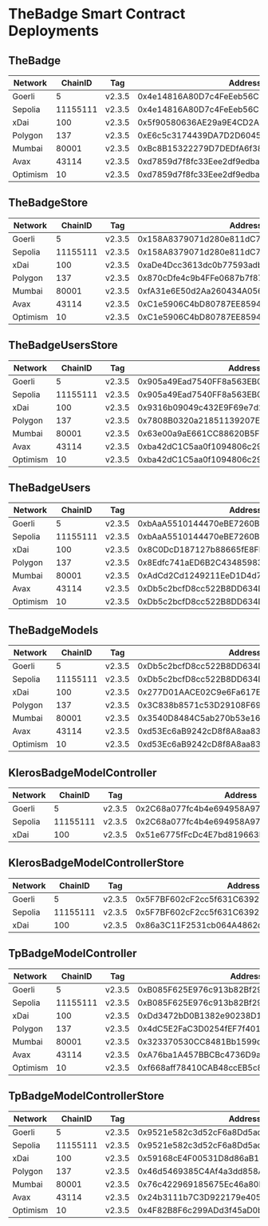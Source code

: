 # TheBadge Smart Contract Deployments

## TheBadge

| Network  | ChainID  | Tag    | Address                                    |
| -------- | -------- | ------ | ------------------------------------------ |
| Goerli   | 5        | v2.3.5 | 0x4e14816A80D7c4FeEeb56C225e821c6374F4AB56 |
| Sepolia  | 11155111 | v2.3.5 | 0x4e14816A80D7c4FeEeb56C225e821c6374F4AB56 |
| xDai     | 100      | v2.3.5 | 0x5f90580636AE29a9E4CD2AFFCE6d73501cD594F2 |
| Polygon  | 137      | v2.3.5 | 0xE6c5c3174439DA7D2D60456Ca7eB97E7Dcd551e6 |
| Mumbai   | 80001    | v2.3.5 | 0xBc8B15322279D7DEDfA6f38EC22075491aEDDB0f |
| Avax     | 43114    | v2.3.5 | 0xd7859d7f8fc33Eee2df9edbafd247a2F398087a6 |
| Optimism | 10       | v2.3.5 | 0xd7859d7f8fc33Eee2df9edbafd247a2F398087a6 |

## TheBadgeStore

| Network  | ChainID  | Tag    | Address                                    |
| -------- | -------- | ------ | ------------------------------------------ |
| Goerli   | 5        | v2.3.5 | 0x158A8379071d280e811dC7b670c22a0b46dC582D |
| Sepolia  | 11155111 | v2.3.5 | 0x158A8379071d280e811dC7b670c22a0b46dC582D |
| xDai     | 100      | v2.3.5 | 0xaDe4Dcc3613dc0b77593adb3D694F2F6f71E4125 |
| Polygon  | 137      | v2.3.5 | 0x870cDfe4c9b4FFe0687b7f871f6e96793440B214 |
| Mumbai   | 80001    | v2.3.5 | 0xfA31e6E50d2Aa260434A056e7CaA3FD582B1FfE8 |
| Avax     | 43114    | v2.3.5 | 0xC1e5906C4bD80787EE859432331B2791bD9BbF12 |
| Optimism | 10       | v2.3.5 | 0xC1e5906C4bD80787EE859432331B2791bD9BbF12 |

## TheBadgeUsersStore

| Network  | ChainID  | Tag    | Address                                    |
| -------- | -------- | ------ | ------------------------------------------ |
| Goerli   | 5        | v2.3.5 | 0x905a49Ead7540FF8a563EB02F66B5c13c5e8eC71 |
| Sepolia  | 11155111 | v2.3.5 | 0x905a49Ead7540FF8a563EB02F66B5c13c5e8eC71 |
| xDai     | 100      | v2.3.5 | 0x9316b09049c432E9F69e7d2f613036d936332Ad1 |
| Polygon  | 137      | v2.3.5 | 0x7808B0320a21851139207EdAaAAfb1dc4039ceC2 |
| Mumbai   | 80001    | v2.3.5 | 0x63e00a9aE661CC88620B5F71FE03DaDa958B5096 |
| Avax     | 43114    | v2.3.5 | 0xba42dC1C5aa0f1094806c2914aA916E2cFe3d10E |
| Optimism | 10       | v2.3.5 | 0xba42dC1C5aa0f1094806c2914aA916E2cFe3d10E |

## TheBadgeUsers

| Network  | ChainID  | Tag    | Address                                    |
| -------- | -------- | ------ | ------------------------------------------ |
| Goerli   | 5        | v2.3.5 | 0xbAaA5510144470eBE7260B743CA5516596A0250E |
| Sepolia  | 11155111 | v2.3.5 | 0xbAaA5510144470eBE7260B743CA5516596A0250E |
| xDai     | 100      | v2.3.5 | 0x8C0DcD187127b88665fE8FD4F39Cb18758946C0f |
| Polygon  | 137      | v2.3.5 | 0x8Edfc741aED6B2C43485983d4C7b6B095b00500c |
| Mumbai   | 80001    | v2.3.5 | 0xAdCd2Cd1249211EeD1D4d72b1E8B53F3A792e5da |
| Avax     | 43114    | v2.3.5 | 0xDb5c2bcfD8cc522B8DD634DC507E135383049566 |
| Optimism | 10       | v2.3.5 | 0xDb5c2bcfD8cc522B8DD634DC507E135383049566 |

## TheBadgeModels

| Network  | ChainID  | Tag    | Address                                    |
| -------- | -------- | ------ | ------------------------------------------ |
| Goerli   | 5        | v2.3.5 | 0xDb5c2bcfD8cc522B8DD634DC507E135383049566 |
| Sepolia  | 11155111 | v2.3.5 | 0xDb5c2bcfD8cc522B8DD634DC507E135383049566 |
| xDai     | 100      | v2.3.5 | 0x277D01AACE02C9e6Fa617Ea61Ece24BEDa46453c |
| Polygon  | 137      | v2.3.5 | 0x3C838b8571c53D29108F69b98145f8FcC446Fa5a |
| Mumbai   | 80001    | v2.3.5 | 0x3540D8484C5ab270b53e16EDD71791d37A49BBf8 |
| Avax     | 43114    | v2.3.5 | 0xd53Ec6aB9242cD8f8A8aa839BA91BDeDe6219475 |
| Optimism | 10       | v2.3.5 | 0xd53Ec6aB9242cD8f8A8aa839BA91BDeDe6219475 |

## KlerosBadgeModelController

| Network | ChainID  | Tag    | Address                                    |
| ------- | -------- | ------ | ------------------------------------------ |
| Goerli  | 5        | v2.3.5 | 0x2C68a077fc4b4e694958A978b409e4127D68f811 |
| Sepolia | 11155111 | v2.3.5 | 0x2C68a077fc4b4e694958A978b409e4127D68f811 |
| xDai    | 100      | v2.3.5 | 0x51e6775fFcDc4E7bd819663E9CabD2bE723C4fBf |

## KlerosBadgeModelControllerStore

| Network | ChainID  | Tag    | Address                                    |
| ------- | -------- | ------ | ------------------------------------------ |
| Goerli  | 5        | v2.3.5 | 0x5F7BF602cF2cc5f631C639293CA0bC733eCD31A6 |
| Sepolia | 11155111 | v2.3.5 | 0x5F7BF602cF2cc5f631C639293CA0bC733eCD31A6 |
| xDai    | 100      | v2.3.5 | 0x86a3C11F2531cb064A4862d371DCB53793E26437 |

## TpBadgeModelController

| Network  | ChainID  | Tag    | Address                                    |
| -------- | -------- | ------ | ------------------------------------------ |
| Goerli   | 5        | v2.3.5 | 0xB085F625E976c913b82Bf291d32Dc0E55566D3Af |
| Sepolia  | 11155111 | v2.3.5 | 0xB085F625E976c913b82Bf291d32Dc0E55566D3Af |
| xDai     | 100      | v2.3.5 | 0xDd3472bD0B1382e90238D19b5916C71a657eF223 |
| Polygon  | 137      | v2.3.5 | 0x4dC5E2FaC3D0254fEF7f40163261b9307c1C9df3 |
| Mumbai   | 80001    | v2.3.5 | 0x323370530CC8481Bb1599d4C9d565053c8BADAb1 |
| Avax     | 43114    | v2.3.5 | 0xA76ba1A457BBCBc4736D9a9028dD29f4e89322e5 |
| Optimism | 10       | v2.3.5 | 0xf668aff78410CAB48ccEB5c804704050c2096eC2 |

## TpBadgeModelControllerStore

| Network  | ChainID  | Tag    | Address                                    |
| -------- | -------- | ------ | ------------------------------------------ |
| Goerli   | 5        | v2.3.5 | 0x9521e582c3d52cF6a8Dd5adc350f66cB0814c281 |
| Sepolia  | 11155111 | v2.3.5 | 0x9521e582c3d52cF6a8Dd5adc350f66cB0814c281 |
| xDai     | 100      | v2.3.5 | 0x59168cE4F00531D8d86aB1eeBBB670DB537dA8AB |
| Polygon  | 137      | v2.3.5 | 0x46d5469385C4Af4a3dd858AA839fc49d1f6c485f |
| Mumbai   | 80001    | v2.3.5 | 0x76c422969185675Ec46a80B765621B63451cF9F1 |
| Avax     | 43114    | v2.3.5 | 0x24b3111b7C3D922179e4054F41fCb62ec474a872 |
| Optimism | 10       | v2.3.5 | 0x4F82B8F6c299ADd3f45aD0b32fDd49A62d469f57 |

